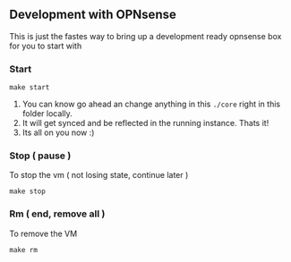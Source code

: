 ## Development with OPNsense

This is just the fastes way to bring up a development ready opnsense box for you to start with

### Start
```
make start
```

1. You can know go ahead an change anything in this `./core` right in this folder locally.
2. It will get synced and be reflected in the running instance. Thats it!
3. Its all on you now :)

### Stop ( pause )
To stop the vm ( not losing state, continue later )
```   
make stop
```



### Rm ( end, remove all )
To remove the VM
```
make rm
````

